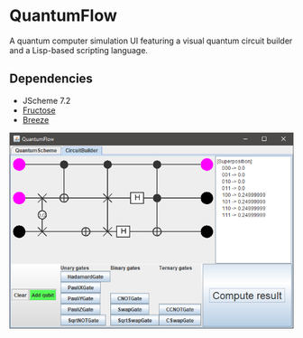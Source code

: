 # QuantumFlow
A quantum computer simulation UI featuring a visual quantum circuit builder and a Lisp-based scripting language.

## Dependencies
* JScheme 7.2
* [Fructose](https://github.com/fwcd/Fructose)
* [Breeze](https://github.com/fwcd/Breeze)

![Screenshot](https://github.com/fwcd/QuantumFlow/blob/master/screenshot.png?raw=true)